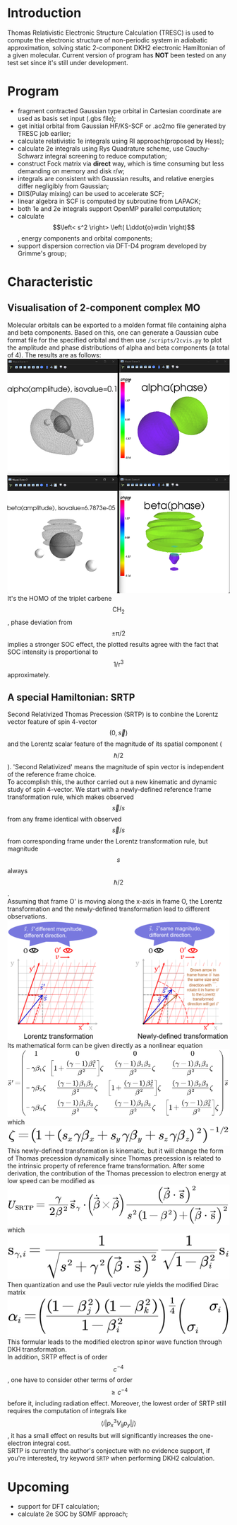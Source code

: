 # Introduction
Thomas Relativistic Electronic Structure Calculation (TRESC) is used to compute the electronic structure of non-periodic system in adiabatic approximation,
solving static 2-component DKH2 electronic Hamiltonian of a given molecular.
Current version of program has **NOT** been tested on any test set since it's still under development.
# Program
* fragment contracted Gaussian type orbital in Cartesian coordinate are used as basis set input (.gbs file);
* get initial orbital from Gaussian HF/KS-SCF or .ao2mo file generated by TRESC job earlier;
* calculate relativistic 1e integrals using RI approach(proposed by Hess);
* calculate 2e integrals using Rys Quadrature scheme, use Cauchy-Schwarz integral screening to reduce computation;
* construct Fock matrix via **direct** way, which is time consuming but less demanding on memory and disk r/w;
* integrals are consistent with Gaussian results, and relative energies differ negligibly from Gaussian;
* DIIS(Pulay mixing) can be used to accelerate SCF;
* linear algebra in SCF is computed by subroutine from LAPACK;
* both 1e and 2e integrals support OpenMP parallel computation;
* calculate $$\left< s^2 \right> \left( L\ddot{o}wdin \right)$$, energy components and orbital components;
* support dispersion correction via DFT-D4 program developed by Grimme's group;
# Characteristic
## Visualisation of 2-component complex MO
Molecular orbitals can be exported to a molden format file containing alpha and beta components. Based on this, one can generate a Gaussian cube format file for the specified orbital and then use `/scripts/2cvis.py` to plot the amplitude and phase distributions of alpha and beta components (a total of 4). The results are as follows:  
![image](docs/figure_2.png) 
It's the HOMO of the triplet carbene $$\mathrm{CH}_2$$, phase deviation from $$\pm {{\mathrm{\pi}}\Bigg/{2}}$$ implies a stronger SOC effect, the plotted results agree with the fact that SOC intensity is proportional to $${{1}\Bigg/{\mathrm{r}^3}}$$ approximately.
## A special Hamiltonian: SRTP
Second Relativized Thomas Precession (SRTP) is to conbine the Lorentz vector feature of spin 4-vector $$\left( 0,\vec{s} \right) $$ and the Lorentz scalar feature of the magnitude of its spatial component ($$\hbar /2$$). 'Second Relativized' means the magnitude of spin vector is independent of the reference frame choice.  
To accomplish this, the author carried out a new kinematic and dynamic study of spin 4-vector. We start with a newly-defined reference frame transformation rule, which makes observed $$\vec{s}/s$$ from any frame identical with observed $$\vec{s}/s$$ from corresponding frame under the Lorentz transformation rule, but magnitude $$s$$ always $$\hbar /2$$.    
Assuming that frame O' is moving along the x-axis in frame O, the Lorentz transformation and the newly-defined transformation lead to different observations.  
![image](docs/figure_1.png)  
Its mathematical form can be given directly as a nonlinear equation  
![image](docs/formula_1.png)  
which  
![image](docs/formula_2.png)  
This newly-defined transformation is kinematic, but it will change the form of Thomas precession dynamically since Thomas precession is related to the intrinsic property of reference frame transformation.
After some derivation, the contribution of the Thomas precession to electron energy at low speed can be modified as  
![image](docs/formula_3.png)  
which  
![image](docs/formula_4.png)  
Then quantization and use the Pauli vector rule yields the modified Dirac matrix  
![image](docs/formula_5.png)  
This formular leads to the modified electron spinor wave function through DKH transformation.  
In addition, SRTP effect is of order $$c^{-4}$$, one have to consider other terms of order $$\geqslant c^{-4}$$ before it, including radiation effect. Moreover, the lowest order of SRTP still requires the computation of integrals like $$\langle i|p_{x}^{3}V_{ij}p_y|j\rangle$$, it has a small effect on results but will significantly increases the one-electron integral cost.  
SRTP is currently the author's conjecture with no evidence support, if you're interested, try keyword `SRTP` when performing DKH2 calculation.
# Upcoming
* support for DFT calculation;
* calculate 2e SOC by SOMF approach;
